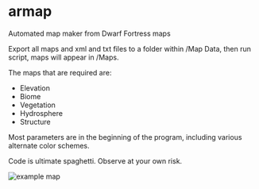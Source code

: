 # armap
Automated map maker from Dwarf Fortress maps

Export all maps and xml and txt files to a folder within /Map Data, then run script, maps will appear in /Maps.

The maps that are required are:
* Elevation
* Biome
* Vegetation
* Hydrosphere
* Structure

Most parameters are in the beginning of the program, including various alternate color schemes.

Code is ultimate spaghetti. Observe at your own risk.

![example map](https://github.com/eniteris/armap/blob/main/map.png?raw=true)
